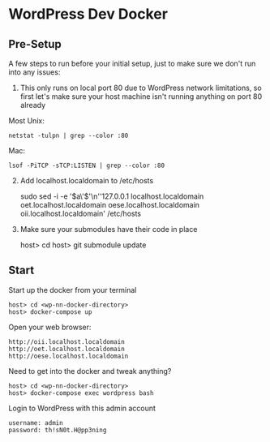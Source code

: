 # WordPress Dev Docker

## Pre-Setup

A few steps to run before your initial setup, just to make sure we don't run into any issues:

1) This only runs on local port 80 due to WordPress network limitations, so first let's make sure your host machine isn't running anything on port 80 already

Most Unix:

    netstat -tulpn | grep --color :80

Mac:

    lsof -PiTCP -sTCP:LISTEN | grep --color :80


2) Add localhost.localdomain to /etc/hosts

    sudo sed -i -e '$a\'$'\n''127.0.0.1   localhost.localdomain oet.localhost.localdomain oese.localhost.localdomain oii.localhost.localdomain' /etc/hosts

3) Make sure your submodules have their code in place

    host> cd <wp-nn-docker-directory>
    host> git submodule update

## Start

Start up the docker from your terminal

    host> cd <wp-nn-docker-directory>
    host> docker-compose up

Open your web browser:

    http://oii.localhost.localdomain
    http://oet.localhost.localdomain
    http://oese.localhost.localdomain

Need to get into the docker and tweak anything?

    host> cd <wp-nn-docker-directory>
    host> docker-compose exec wordpress bash

Login to WordPress with this admin account

    username: admin
    password: th!sN0t.H@pp3ning


